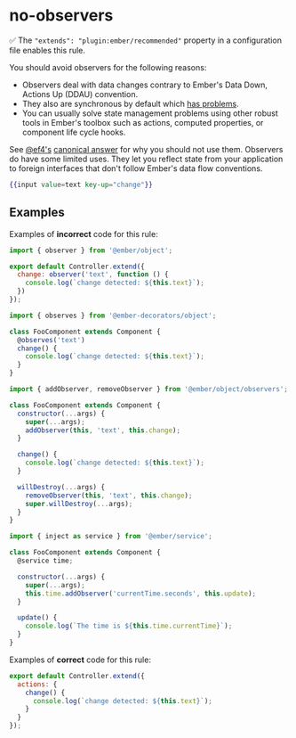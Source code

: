 # no-observers

✅ The `"extends": "plugin:ember/recommended"` property in a configuration file enables this rule.

You should avoid observers for the following reasons:

* Observers deal with data changes contrary to Ember's Data Down, Actions Up (DDAU) convention.
* They also are synchronous by default which [has problems](https://emberjs.github.io/rfcs/0494-async-observers.html#motivation).
* You can usually solve state management problems using other robust tools in Ember's toolbox such as actions, computed properties, or component life cycle hooks.

See [@ef4's](https://github.com/ef4/) [canonical answer](https://discuss.emberjs.com/t/why-should-i-not-use-observers-in-my-ember-application/16868/3) for why you should not use them.
Observers do have some limited uses. They let you reflect state from your application to foreign interfaces that don't follow Ember's data flow conventions.

```hbs
{{input value=text key-up="change"}}
```

## Examples

Examples of **incorrect** code for this rule:

```js
import { observer } from '@ember/object';

export default Controller.extend({
  change: observer('text', function () {
    console.log(`change detected: ${this.text}`);
  })
});
```

```js
import { observes } from '@ember-decorators/object';

class FooComponent extends Component {
  @observes('text')
  change() {
    console.log(`change detected: ${this.text}`);
  }
}
```

```js
import { addObserver, removeObserver } from '@ember/object/observers';

class FooComponent extends Component {
  constructor(...args) {
    super(...args);
    addObserver(this, 'text', this.change);
  }

  change() {
    console.log(`change detected: ${this.text}`);
  }

  willDestroy(...args) {
    removeObserver(this, 'text', this.change);
    super.willDestroy(...args);
  }
}
```

```js
import { inject as service } from '@ember/service';

class FooComponent extends Component {
  @service time;

  constructor(...args) {
    super(...args);
    this.time.addObserver('currentTime.seconds', this.update);
  }

  update() {
    console.log(`The time is ${this.time.currentTime}`);
  }
}
```

Examples of **correct** code for this rule:

```js
export default Controller.extend({
  actions: {
    change() {
      console.log(`change detected: ${this.text}`);
    }
  }
});
```
